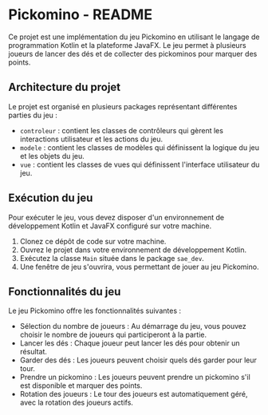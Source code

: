 # Pickomino - README

Ce projet est une implémentation du jeu Pickomino en utilisant le langage de programmation Kotlin et la plateforme JavaFX. Le jeu permet à plusieurs joueurs de lancer des dés et de collecter des pickominos pour marquer des points. 

## Architecture du projet

Le projet est organisé en plusieurs packages représentant différentes parties du jeu :

- `controleur` : contient les classes de contrôleurs qui gèrent les interactions utilisateur et les actions du jeu.
- `modele` : contient les classes de modèles qui définissent la logique du jeu et les objets du jeu.
- `vue` : contient les classes de vues qui définissent l'interface utilisateur du jeu.

## Exécution du jeu

Pour exécuter le jeu, vous devez disposer d'un environnement de développement Kotlin et JavaFX configuré sur votre machine.

1. Clonez ce dépôt de code sur votre machine.
2. Ouvrez le projet dans votre environnement de développement Kotlin.
3. Exécutez la classe `Main` située dans le package `sae_dev`.
4. Une fenêtre de jeu s'ouvrira, vous permettant de jouer au jeu Pickomino.

## Fonctionnalités du jeu

Le jeu Pickomino offre les fonctionnalités suivantes :

- Sélection du nombre de joueurs : Au démarrage du jeu, vous pouvez choisir le nombre de joueurs qui participeront à la partie.
- Lancer les dés : Chaque joueur peut lancer les dés pour obtenir un résultat.
- Garder des dés : Les joueurs peuvent choisir quels dés garder pour leur tour.
- Prendre un pickomino : Les joueurs peuvent prendre un pickomino s'il est disponible et marquer des points.
- Rotation des joueurs : Le tour des joueurs est automatiquement géré, avec la rotation des joueurs actifs.
